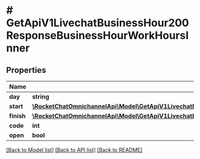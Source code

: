 # # GetApiV1LivechatBusinessHour200ResponseBusinessHourWorkHoursInner

## Properties

Name | Type | Description | Notes
------------ | ------------- | ------------- | -------------
**day** | **string** |  | [optional]
**start** | [**\RocketChatOmnichannelApi\Model\GetApiV1LivechatBusinessHours200ResponseBusinessHoursInnerWorkHoursInnerStart**](GetApiV1LivechatBusinessHours200ResponseBusinessHoursInnerWorkHoursInnerStart.md) |  | [optional]
**finish** | [**\RocketChatOmnichannelApi\Model\GetApiV1LivechatBusinessHours200ResponseBusinessHoursInnerWorkHoursInnerStart**](GetApiV1LivechatBusinessHours200ResponseBusinessHoursInnerWorkHoursInnerStart.md) |  | [optional]
**code** | **int** |  | [optional]
**open** | **bool** |  | [optional]

[[Back to Model list]](../../README.md#models) [[Back to API list]](../../README.md#endpoints) [[Back to README]](../../README.md)
